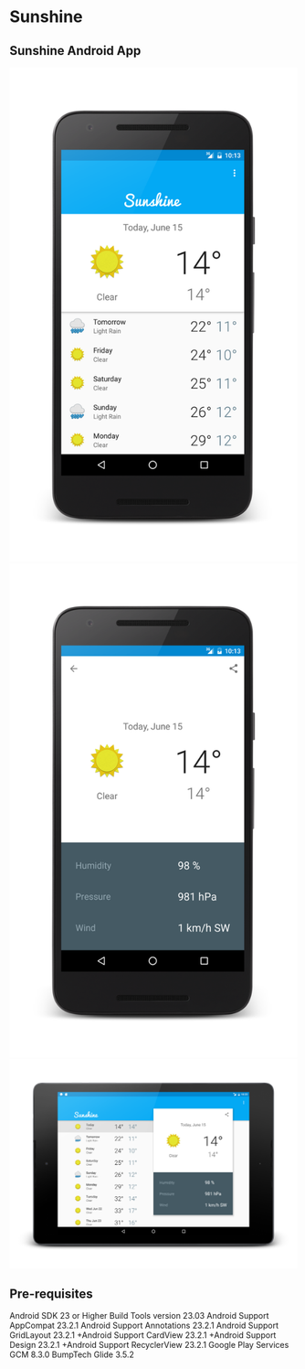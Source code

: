 # Sunshine
## Sunshine Android App

![alt tag](https://raw.githubusercontent.com/cloosli/Sunshine/master/art/n5x-Screenshot_20160615-101336_framed.png)
![alt tag](https://raw.githubusercontent.com/cloosli/Sunshine/master/art/n5x-Screenshot_20160615-101357_framed.png)
![alt tag](https://raw.githubusercontent.com/cloosli/Sunshine/master/art/n9-Screenshot_20160615-102238_framed.png)


Pre-requisites
--------------
Android SDK 23 or Higher
Build Tools version 23.03
Android Support AppCompat 23.2.1
Android Support Annotations 23.2.1
Android Support GridLayout 23.2.1
+Android Support CardView 23.2.1
+Android Support Design 23.2.1
+Android Support RecyclerView 23.2.1
Google Play Services GCM 8.3.0
BumpTech Glide 3.5.2
